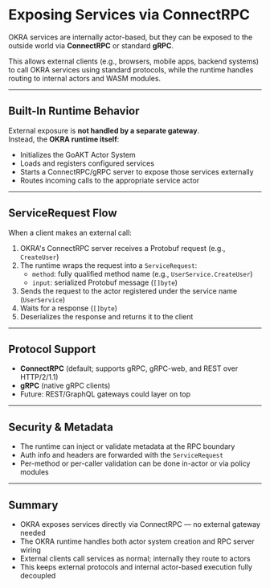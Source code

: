 # Exposing Services via ConnectRPC

OKRA services are internally actor-based, but they can be exposed to the outside world via **ConnectRPC** or standard **gRPC**.

This allows external clients (e.g., browsers, mobile apps, backend systems) to call OKRA services using standard protocols, while the runtime handles routing to internal actors and WASM modules.

---

## Built-In Runtime Behavior

External exposure is **not handled by a separate gateway**.  
Instead, the **OKRA runtime itself**:

- Initializes the GoAKT Actor System
- Loads and registers configured services
- Starts a ConnectRPC/gRPC server to expose those services externally
- Routes incoming calls to the appropriate service actor

---

## ServiceRequest Flow

When a client makes an external call:

1. OKRA's ConnectRPC server receives a Protobuf request (e.g., `CreateUser`)
2. The runtime wraps the request into a `ServiceRequest`:
   - `method`: fully qualified method name (e.g., `UserService.CreateUser`)
   - `input`: serialized Protobuf message (`[]byte`)
3. Sends the request to the actor registered under the service name (`UserService`)
4. Waits for a response (`[]byte`)
5. Deserializes the response and returns it to the client

---

## Protocol Support

- **ConnectRPC** (default; supports gRPC, gRPC-web, and REST over HTTP/2/1.1)
- **gRPC** (native gRPC clients)
- Future: REST/GraphQL gateways could layer on top

---

## Security & Metadata

- The runtime can inject or validate metadata at the RPC boundary
- Auth info and headers are forwarded with the `ServiceRequest`
- Per-method or per-caller validation can be done in-actor or via policy modules

---

## Summary

- OKRA exposes services directly via ConnectRPC — no external gateway needed
- The OKRA runtime handles both actor system creation and RPC server wiring
- External clients call services as normal; internally they route to actors
- This keeps external protocols and internal actor-based execution fully decoupled
